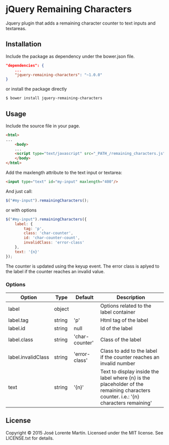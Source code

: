 jQuery Remaining Characters
===========================

Jquery plugin that adds a remaining character counter to text inputs and textareas.

## Installation

Include the package as dependency under the bower.json file.

```json
"dependencies": {
    ...
    "jquery-remaining-characters": "~1.0.0"
}
```

or install the package directly

```bash
$ bower install jquery-remaining-characters
```

## Usage

Include the source file in your page.

```html
<html>
...
    <body>
    ...
    <script type="text/javascript" src="_PATH_/remaining_characters.js" ></script>
    </body>
</html>
```

Add the maxlength attribute to the text input or textarea:
```html
<input type="text" id="my-input" maxlength="400"/>
```

And just call:

```javascript
$("#my-input").remainingCharacters();
```

or with options

```javascript
$("#my-input").remainingCharacters({
    label: {
        tag: 'p',
        class: 'char-counter',
        id: 'char-counter-count',
        invalidClass: 'error-class'
    },
    text: '{n}'
});
```

The counter is updated using the keyup event. The error class is aplyed to the label if the counter reaches an invalid value.

### Options

Option | Type | Default | Description
------ | ---- | ------- | -----------
label | object |  | Options related to the label container
label.tag | string | 'p' | Html tag of the label
label.id | string | null | Id of the label
label.class | string | 'char-counter' | Class of the label
label.invalidClass | string | 'error-class' | Class to add to the label if the counter reaches an invalid number
text | string | '{n}' | Text to display inside the label where {n} is the placeholder of the remaining characters counter. i.e.: '{n} characters remaining'

## License 
Copyright &copy; 2015 José Lorente Martín. 
Licensed under the MIT license. See LICENSE.txt for details.
